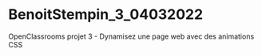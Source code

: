 # BenoitStempin_3_04032022
OpenClassrooms projet 3 - Dynamisez une page web avec des animations CSS
